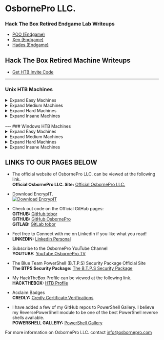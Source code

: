 # OsbornePro LLC.
### Hack The Box Retired Endgame Lab Writeups
- [POO (Endgame)](https://writeups.osbornepro.com/POO.pdf)
- [Xen (Endgame)](https://writeups.osbornepro.com/Xen.pdf)
- [Hades (Endgame)](https://writeups.osbornepro.com/Hades.pdf)

## Hack The Box Retired Machine Writeups

- [Get HTB Invite Code](https://writeups.osbornepro.com/Get_HTB_Invite_Code.pdf)

---
### Unix HTB Machines

<details>
  <summary>Expand Easy Machines</summary>
  
  #### Easy

    <ul>
      <li> [Academy - Easy Linux](https://writeups.osbornepro.com/Academy.pdf)</li>
<li> [Admirer - Easy Linux](https://writeups.osbornepro.com/Admirer.pdf)</li>
<li> [Backdoor - Easy Linux](https://writeups.osbornepro.com/Backdoor.pdf)</li>
<li> [Doctor - Easy Linux](https://writeups.osbornepro.com/Doctor.pdf)</li>
<li> [Friendzone - Easy Linux](https://writeups.osbornepro.com/Friendzone.pdf)</li>
<li> [Luanne - Easy NetBSD](https://writeups.osbornepro.com/Luanne.pdf)</li>
<li> [OpenAdmin - Easy Linux](https://writeups.osbornepro.com/OpenAdmin.pdf)</li>
<li> [Pandora - Easy Linux](https://writeups.osbornepro.com/Pandora.pdf)</li>
<li> [Postman - Easy Linux](https://writeups.osbornepro.com/Postman.pdf)</li>
<li> [Tabby - Easy Linux](https://writeups.osbornepro.com/Tabby.pdf)</li>
<li> [Traceback - Easy Linux](https://writeups.osbornepro.com/Traceback.pdf)</li>
<li> [Traverxec - Easy Linux](https://writeups.osbornepro.com/Traverxec.pdf)</li>
<li> [Writeup - Easy Linux](https://writeups.osbornepro.com/Writeup.pdf)</li>
    </ul>
</details>


<details>
  <summary>Expand Medium Machines</summary>
  
  #### Medium

    <ul>
<li> [AI - Medium Linux](https://writeups.osbornepro.com/AI.pdf)</li>
<li> [Bitlab - Medium Linux](https://writeups.osbornepro.com/Bitlab.pdf)</li>
<li> [Book - Medium Linux](https://writeups.osbornepro.com/Book.pdf)</li>
<li> [Cache - Medium Linux](https://writeups.osbornepro.com/Cache.pdf)</li>
<li> [Craft - Medium Linux](https://writeups.osbornepro.com/Craft.pdf)</li>
<li> [Jewel - Medium Linux](https://writeups.osbornepro.com/Jewel.pdf)</li>
<li> [Luke - Medium BSD](https://writeups.osbornepro.com/Luke.pdf)</li>
<li> [Magic - Medium Linux](https://writeups.osbornepro.com/Magic.pdf)</li>
<li> [Mango - Medium Linux](https://writeups.osbornepro.com/Mango.pdf)</li>
<li> [Meta - Medium Linux](https://writeups.osbornepro.com/Meta.pdf)</li>
<li> [Obscurity - Medium Linux](https://writeups.osbornepro.com/Obscurity.pdf)</li>
<li> [OpenKeyS - Medium OpenBSD](https://writeups.osbornepro.com/OpenKeyS.pdf)</li>
<li> [Passage - Medium Linux](https://writeups.osbornepro.com/Passage.pdf)</li>
<li> [SneakyMailer - Medium Linux](https://writeups.osbornepro.com/SneakyMailer.pdf)</li>
<li> [Time - Medium Linux](https://writeups.osbornepro.com/Time.pdf)</li>
<li> [Timing - Medium Linux](https://writeups.osbornepro.com/Timing.pdf)</li>
<li> [Unicode - Medium Linux](https://writeups.osbornepro.com/Unicode.pdf)</li>
<li> [Wall - Medium Linux](https://writeups.osbornepro.com/Wall.pdf)</li>
    </ul>
</details>

<details>
  <summary>Expand Hard Machines</summary>
  
  #### Hard

    <ul>
<li> [Compromised - Hard Linux](https://writeups.osbornepro.com/Compromised.pdf)</li>
<li> [Feline - Hard Linux](https://writeups.osbornepro.com/Feline.pdf)</li>
<li> [ForwardSlash - Hard Linux](https://writeups.osbornepro.com/ForwardSlash.pdf)</li>
<li> [Intense - Hard Linux](https://writeups.osbornepro.com/Intense.pdf)</li>
<li> [Patents - Hard Linux](https://writeups.osbornepro.com/Patents.pdf)</li>
<li> [Player - Hard Linux](https://writeups.osbornepro.com/Player.pdf)</li>
<li> [Quick - Hard Linux](https://writeups.osbornepro.com/Quick.pdf)</li>
<li> [Registry - Hard Linux](https://writeups.osbornepro.com/Registry.pdf)</li>
<li> [Scavenger - Hard Linux](https://writeups.osbornepro.com/Scavenger.pdf)</li>
<li> [Travel - Hard Linux](https://writeups.osbornepro.com/Travel.pdf)</li>
<li> [Unbalanced - Hard Linux](https://writeups.osbornepro.com/Unbalanced.pdf)</li>
<li> [Zetta - Hard Linux](https://writeups.osbornepro.com/Zetta.pdf)</li>
    </ul>
</details>

<details>
  <summary>Expand Insane Machines</summary>
  
  #### Insane

    <ul>
<li> [CTF - Insane Linux](https://writeups.osbornepro.com/CTF.pdf)</li>
<li> [Crossfit - Insane Linux](https://writeups.osbornepro.com/Crossfit.pdf)</li>
<li> [Dyplesher - Insane Linux](https://writeups.osbornepro.com/Dyplesher.pdf)</li>
<li> [Fortune - Insane NA](https://writeups.osbornepro.com/Fortune.pdf)</li>
<li> [PlayerTwo - Insane Linux](https://writeups.osbornepro.com/Player2.pdf)</li>
<li> [RopeTwo - Insane Linux](https://writeups.osbornepro.com/Rope%202.pdf)</li>
<li> [Smasher2 - Insane Linux](https://writeups.osbornepro.com/Smasher2.pdf)</li>
    </ul>
</details>
<br>
---
### Windows HTB Machines

<details>
  <summary>Expand Easy Machines</summary>
  
  #### Easy

  <ul>
<li> [Bastion - Easy Windows](https://writeups.osbornepro.com/Bastion.pdf)</li>
<li> [Blunder - Easy Windows](https://writeups.osbornepro.com/Blunder.pdf)</li>
<li> [Buff - Easy Windows](https://writeups.osbornepro.com/Buff.pdf)</li>
<li> [Forest - Easy Windows](https://writeups.osbornepro.com/Forest.pdf)</li>
<li> [Heist - Easy Windows](https://writeups.osbornepro.com/Heist.pdf)</li>
<li> [Nest - Easy Windows](https://writeups.osbornepro.com/Nest.pdf)</li>
<li> [NetMon - Easy Windows](https://writeups.osbornepro.com/NetMon.pdf)</li>
<li> [Omni - Easy Windows](https://writeups.osbornepro.com/Omni.pdf)</li>
<li> [Remote - Easy Windows](https://writeups.osbornepro.com/Remote.pdf)</li>
<li> [Sauna - Easy Windows](https://writeups.osbornepro.com/Sauna.pdf)</li>
<li> [ServMon - Easy Windows](https://writeups.osbornepro.com/ServMon.pdf)</li>
  </ul>
</details>

<details>
  <summary>Expand Medium Machines</summary>
  
  #### Medium

* [Cascade - Medium Windows](https://writeups.osbornepro.com/Cascade.pdf)
* [Fuse - Medium Windows](https://writeups.osbornepro.com/Fuse.pdf)
* [Json - Medium Windows](https://writeups.osbornepro.com/Json.pdf)
* [Monteverde - Medium Windows](https://writeups.osbornepro.com/Monteverde.pdf)
* [Querier - Medium Windows](https://writeups.osbornepro.com/Querier.pdf)
* [Resolute - Medium Windows](https://writeups.osbornepro.com/Resolute.pdf)
* [Sniper - Medium Windows](https://writeups.osbornepro.com/Sniper.pdf)
* [Worker - Meidum Windows](https://writeups.osbornepro.com/Worker.pdf)
</details>

<details>
  <summary>Expand Hard Machines</summary>
  
  #### Hard
  
* [Blackfield - Hard Windows](https://writeups.osbornepro.com/Blackfield.pdf)
* [Conceal - Hard Windows](https://writeups.osbornepro.com/Conceal.pdf)
* [Control - Hard Windows](https://writeups.osbornepro.com/Control.pdf)
* [HelpLine - Hard Windows](https://writeups.osbornepro.com/HelpLine.pdf)
* [RE - Hard Windows](https://writeups.osbornepro.com/RE.pdf)
</details>

<details>
  <summary>Expand Insane Machines</summary>
  
  #### Insane

* [BankRobber - Insance Windows](https://writeups.osbornepro.com/BankRobber.pdf)
* [HackBack - Insane Windows](https://writeups.osbornepro.com/HackBack.pdf)
* [Multimaster - Insane Windows](https://writeups.osbornepro.com/Multimaster.pdf)
</details>

## LINKS TO OUR PAGES BELOW
- The official website of OsbornePro LLC. can be viewed at the following link.<br>
__Official OsbornePro LLC. Site:__ [Official OsbornePro LLC.](https://osbornepro.com)

- Download EncrypIT.<br>
[![Download EncrypIT](https://a.fsdn.com/con/app/sf-download-button)](https://sourceforge.net/projects/encrypit/files/latest/download)

- Check out code on the Official GitHub pages: <br>
__GITHUB:__ [GitHub tobor](https://github.com/tobor88) <br>
__GITHUB:__ [GitHub OsbornePro](https://github.com/osbornepro)<br>
__GITLAB:__ [GitLab tobor](https://gitlab.com/tobor88)<br>

- Feel free to Connect with me on LinkedIn if you like what you read!<br>
__LINKEDIN:__ [Linkedin Personal](https://www.linkedin.com/in/roberthosborne/)

- Subscribe to the OsbornePro YouTube Channel<br>
__YOUTUBE:__ [YouTube OsbornePro TV](https://www.youtube.com/c/OsborneProLLC)

- The Blue Team PowerShell (B.T.P.S) Security Package Official Site <br>
__The BTPS Security Package:__ [The B.T.P.S Security Package](https://btpssecpack.osbornepro.com)

- My HackTheBox Profile can be viewed at the following link.<br>
__HACKTHEBOX:__ [HTB Profile](https://www.hackthebox.eu/profile/52286)

- Acclaim Badges<br>
__CREDLY:__ [Credly Certificate Verifications](https://www.credly.com/users/roberthosborne/badges)

- I have added a few of my GitHub repos to PowerShell Gallery. I believe my ReversePowerShell module to be one of the best PowerShell reverse shells available.<br>
__POWERSHELL GALLERY:__ [PowerShell Gallery](https://www.powershellgallery.com/profiles/tobor)

For more information on OsbornePro LLC. contact info@osbornepro.com 
